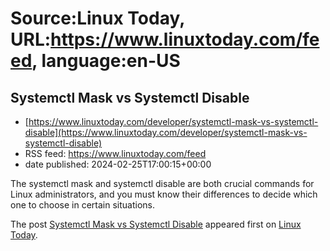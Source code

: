 # Source:Linux Today, URL:https://www.linuxtoday.com/feed, language:en-US

## Systemctl Mask vs Systemctl Disable
 - [https://www.linuxtoday.com/developer/systemctl-mask-vs-systemctl-disable](https://www.linuxtoday.com/developer/systemctl-mask-vs-systemctl-disable)
 - RSS feed: https://www.linuxtoday.com/feed
 - date published: 2024-02-25T17:00:15+00:00

<p>The systemctl mask and systemctl disable are both crucial commands for Linux administrators, and you must know their differences to decide which one to choose in certain situations.</p>
<p>The post <a href="https://www.linuxtoday.com/developer/systemctl-mask-vs-systemctl-disable/" rel="nofollow">Systemctl Mask vs Systemctl Disable</a> appeared first on <a href="https://www.linuxtoday.com" rel="nofollow">Linux Today</a>.</p>

